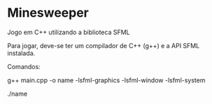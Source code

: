 # Minesweeper
Jogo em C++ utilizando a biblioteca SFML 

Para jogar, deve-se ter um compilador de C++ (g++) e a API SFML instalada.

Comandos:

g++ main.cpp -o name -lsfml-graphics -lsfml-window -lsfml-system

./name
